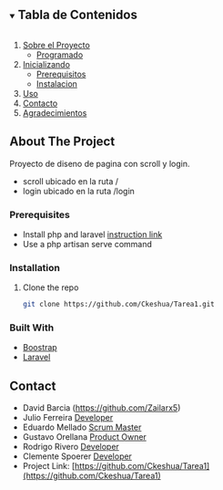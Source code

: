 <!--
*** Thanks for checking out the Best-README-Template. If you have a suggestion
*** that would make this better, please fork the repo and create a pull request
*** or simply open an issue with the tag "enhancement".
*** Thanks again! Now go create something AMAZING! :D
***
***
***
*** To avoid retyping too much info. Do a search and replace for the following:
*** github_username, repo_name, twitter_handle, email, project_title, project_description
-->



<!-- PROJECT SHIELDS -->
<!--
*** I'm using markdown "reference style" links for readability.
*** Reference links are enclosed in brackets [ ] instead of parentheses ( ).
*** See the bottom of this document for the declaration of the reference variables
*** for contributors-url, forks-url, etc. This is an optional, concise syntax you may use.
*** https://www.markdownguide.org/basic-syntax/#reference-style-links
-->



<!-- PROJECT LOGO -->



<!-- TABLE OF CONTENTS -->
<details open="open">
  <summary><h2 style="display: inline-block">Tabla de Contenidos</h2></summary>
  <ol>
    <li>
      <a href="#about-the-project">Sobre el Proyecto</a>
      <ul>
        <li><a href="#built-with">Programado</a></li>
      </ul>
    </li>
    <li>
      <a href="#getting-started">Inicializando</a>
      <ul>
        <li><a href="#prerequisites">Prerequisitos</a></li>
        <li><a href="#installation">Instalacion</a></li>
      </ul>
    </li>
    <li><a href="#usage">Uso</a></li>
    <li><a href="#contact">Contacto</a></li>
    <li><a href="#acknowledgements">Agradecimientos</a></li>
  </ol>
</details>



<!-- ABOUT THE PROJECT -->
## About The Project
Proyecto de diseno de pagina con scroll y login.
* scroll ubicado en la ruta /
* login ubicado en la ruta /login

### Prerequisites
* Install php and laravel
  [instruction link](https://unab.blackboard.com/bbcswebdav/pid-4658137-dt-content-rid-28156232_1/courses/INS232.202110.6640.TR/Taller2%20Instalaci%C3%B3nLaravel.pdf)
* Use a php artisan serve command
### Installation

1. Clone the repo
   ```sh
   git clone https://github.com/Ckeshua/Tarea1.git
   ```


### Built With

* [Boostrap](https://getbootstrap.com/)
* [Laravel](https://laravel.com/)




<!-- Contacto -->
## Contact

* David Barcia (https://github.com/Zailarx5)
* Julio Ferreira [Developer](https://github.com/JulioFe)
* Eduardo Mellado	[Scrum Master](https://github.com/Ckeshua)
* Gustavo Orellana [Product Owner](https://github.com/Gaos700)
* Rodrigo Rivero [Developer](https://github.com/Riverozky)
* Clemente Spoerer [Developer](https://github.com/alomex21)
* Project Link: [https://github.com/Ckeshua/Tarea1](https://github.com/Ckeshua/Tarea1)







<!-- MARKDOWN LINKS & IMAGES -->
<!-- https://www.markdownguide.org/basic-syntax/#reference-style-links -->
[contributors-shield]: https://img.shields.io/github/contributors/Ckeshua/Tarea1.svg?style=for-the-badge
[contributors-url]: https://github.com/Ckeshua/Tarea1/graphs/contributors
[forks-shield]: https://img.shields.io/github/forks/Ckeshua/Tarea1.svg?style=for-the-badge
[forks-url]: https://github.com/Ckeshua/Tarea1/network/members
[stars-shield]: https://img.shields.io/github/stars/Ckeshua/Tarea1.svg?style=for-the-badge
[stars-url]: https://github.com/Ckeshua/Tarea1/stargazers
[issues-shield]: https://img.shields.io/github/issues/Ckeshua/Tarea1.svg?style=for-the-badge
[issues-url]: https://github.com/Ckeshua/Tarea1/issues
[license-shield]: https://img.shields.io/github/license/Ckeshua/Tarea1.svg?style=for-the-badge
[license-url]: https://github.com/Ckeshua/Tarea1/blob/master/LICENSE.txt
